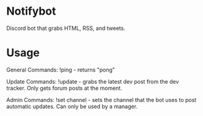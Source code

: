 # Notifybot
Discord bot that grabs HTML, RSS, and tweets.

# Usage
General Commands:
!ping - returns "pong"

Update Commands:
!update - grabs the latest dev post from the dev tracker. Only gets forum posts at the moment.

Admin Commands:
!set channel - sets the channel that the bot uses to post automatic updates. Can only be used by a manager.
